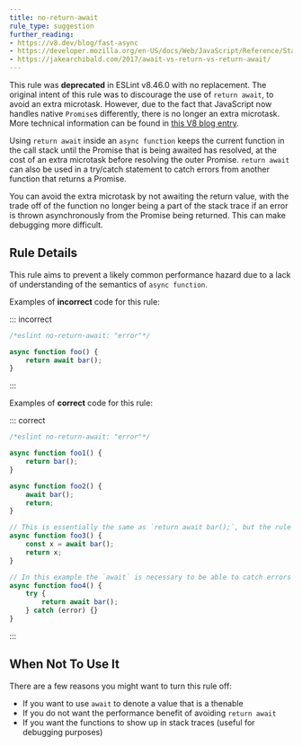 ```yaml
---
title: no-return-await
rule_type: suggestion
further_reading:
- https://v8.dev/blog/fast-async
- https://developer.mozilla.org/en-US/docs/Web/JavaScript/Reference/Statements/async_function
- https://jakearchibald.com/2017/await-vs-return-vs-return-await/
---
```


This rule was **deprecated** in ESLint v8.46.0 with no replacement. The original intent of this rule was to discourage the use of `return await`, to avoid an extra microtask. However, due to the fact that JavaScript now handles native `Promise`s differently, there is no longer an extra microtask. More technical information can be found in [this V8 blog entry](https://v8.dev/blog/fast-async).

Using `return await` inside an `async function` keeps the current function in the call stack until the Promise that is being awaited has resolved, at the cost of an extra microtask before resolving the outer Promise. `return await` can also be used in a try/catch statement to catch errors from another function that returns a Promise.

You can avoid the extra microtask by not awaiting the return value, with the trade off of the function no longer being a part of the stack trace if an error is thrown asynchronously from the Promise being returned. This can make debugging more difficult.

## Rule Details

This rule aims to prevent a likely common performance hazard due to a lack of understanding of the semantics of `async function`.

Examples of **incorrect** code for this rule:

::: incorrect

```js
/*eslint no-return-await: "error"*/

async function foo() {
    return await bar();
}
```

:::

Examples of **correct** code for this rule:

::: correct

```js
/*eslint no-return-await: "error"*/

async function foo1() {
    return bar();
}

async function foo2() {
    await bar();
    return;
}

// This is essentially the same as `return await bar();`, but the rule checks only `await` in `return` statements
async function foo3() {
    const x = await bar();
    return x;
}

// In this example the `await` is necessary to be able to catch errors thrown from `bar()`
async function foo4() {
    try {
        return await bar();
    } catch (error) {}
}
```

:::

## When Not To Use It

There are a few reasons you might want to turn this rule off:

* If you want to use `await` to denote a value that is a thenable
* If you do not want the performance benefit of avoiding `return await`
* If you want the functions to show up in stack traces (useful for debugging purposes)
